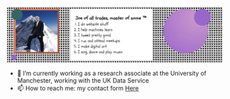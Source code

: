![Profile Banner](https://github.com/joseph-allen/joseph-allen/blob/master/Capture.JPG)

- 🔭 I’m currently working as a research associate at the University of Manchester, working with the UK Data Service
- 📫 How to reach me: my contact form [Here](https://joseph-allen.github.io/#contact)
